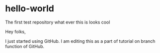 # hello-world
The first test repository
what
ever
this is
looks cool


Hey folks,

I just started using GitHub. I am editing this as a part of tutorial on branch function of GitHub.
